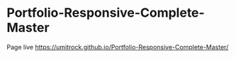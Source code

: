 # Portfolio-Responsive-Complete-Master
Page live https://umitrock.github.io/Portfolio-Responsive-Complete-Master/
<img src="https://github.com/UmitRock/Portfolio-Responsive-Complete-Master/blob/main/page.png?raw=true" alt="">
